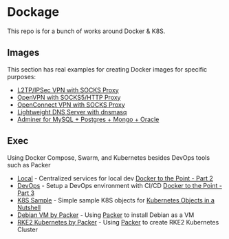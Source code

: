 # Dockage
This repo is for a bunch of works around Docker & K8S. 

## Images
This section has real examples for creating Docker images for specific purposes:

- [L2TP/IPSec VPN with SOCKS Proxy](/Image/L2TP.SOCKS)
- [OpenVPN with SOCKS5/HTTP Proxy](/Image/OpenVPN.Proxy)
- [OpenConnect VPN with SOCKS Proxy](/Image/OpenConnect.SOCKS)
- [Lightweight DNS Server with dnsmasq](/Image/DNS.MASQ)
- [Adminer for MySQL + Postgres + Mongo + Oracle](/Image/Adminer)

## Exec
Using Docker Compose, Swarm, and Kubernetes besides DevOps tools such as Packer

- [Local](/Exec/Local) - Centralized services for local dev [Docker to the Point - Part 2](https://www.devocative.org/article/tech/docker02)  
- [DevOps](/Exec/DevOps) - Setup a DevOps environment with CI/CD [Docker to the Point - Part 3](https://www.devocative.org/article/tech/docker03)
- [K8S Sample](/Exec/K8S/Sample) - Simple sample K8S objects for [Kubernetes Objects in a Nutshell](https://www.devocative.org/article/tech/k8s-objects)
- [Debian VM by Packer](/Exec/Packer/Debian) - Using [Packer](https://www.packer.io/) to install Debian as a VM
- [RKE2 Kubernetes by Packer](/Exec/Packer/RKE2) - Using [Packer](https://www.packer.io/) to create RKE2 Kubernetes Cluster

